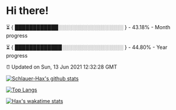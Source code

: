 # Hi there!

⏳ { ████████████░░░░░░░░░░░░░░░░░░ } - 43.18% - Month progress

⏳ { █████████████░░░░░░░░░░░░░░░░░ } - 44.80% - Year progress

⏰ Updated on Sun, 13 Jun 2021 12:32:28 GMT


[![Schlauer-Hax's github stats](https://github-readme-stats.vercel.app/api?username=Schlauer-Hax&show_icons=true&theme=dark&count_private=true)](https://github.com/Schlauer-Hax)


[![Top Langs](https://github-readme-stats.vercel.app/api/top-langs/?username=Schlauer-Hax&layout=compact&theme=dark)](https://github.com/Schlauer-Hax?tab=repositories)


[![Hax's wakatime stats](https://github-readme-stats.vercel.app/api/wakatime?username=Hax&theme=dark)](https://wakatime.com/@Hax)

